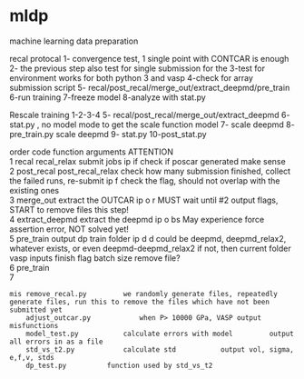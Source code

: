 # mldp
machine learning data preparation

recal protocal
1- convergence test, 1 single point with CONTCAR is enough
2- the previous step also test for single submission for the 
3-test for environment works for both python 3 and vasp
4-check for array submission script
5- recal/post_recal/merge_out/extract_deepmd/pre_train
6-run training
7-freeze model
8-analyze with stat.py 


Rescale training
1-2-3-4
5- recal/post_recal/merge_out/extract_deepmd
6- stat.py , no model mode to get the scale function model
7- scale deepmd
8- pre_train.py scale deepmd
9- stat.py
10-post_stat.py



order	code		function		arguments								ATTENTION	
1	recal	recal_relax	submit jobs		ip 		if						check if poscar generated make sense	
2	post_recal	post_recal_relax	check how many submission finished, collect the failed runs, re-submit		ip 			f					check the flag, should not overlap with the existing ones	
3	merge_out		 extract the OUTCAR		ip 	o				r			MUST wait until #2 output flags, START to remove files this step!	
4	extract_deepmd		 extract the deepmd		ip 	o			bs				May experience force assertion error, NOT solved yet!	
5	pre_train		output dp train folder		ip 						d		d could be deepmd, deepmd_relax2, whatever exists, or even deepmd-deepmd_relax2	
					if not, then current folder		vasp inputs	finish flag	batch size	remove file?				
6	pre_train													
7	 													
														
														
														
	mis	remove_recal.py			we randomly generate files, repeatedly generate files, run this to remove the files which have not been submitted yet									
		adjust_outcar.py			when P> 10000 GPa, VASP output misfunctions									
		model_test.py			calculate errors with model			output all errors in as a file						
		std_vs_t2.py			calculate std			output vol, sigma, e,f,v, stds						
		dp_test.py			function used by std_vs_t2									
